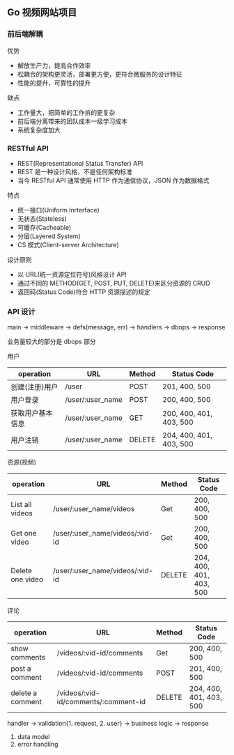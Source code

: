 ## Go 视频网站项目

### 前后端解耦

优势
* 解放生产力，提高合作效率
* 松耦合的架构更灵活，部署更方便，更符合微服务的设计特征
* 性能的提升，可靠性的提升

缺点
* 工作量大，把简单的工作拆的更复杂
* 前后端分离带来的团队成本一级学习成本
* 系统复杂度加大


### RESTful API

* REST(Representational Status Transfer) API
* REST 是一种设计风格，不是任何架构标准
* 当今 RESTful API 通常使用 HTTP 作为通信协议，JSON 作为数据格式

特点
* 统一接口(Uniform Inrterface)
* 无状态(Stateless)
* 可缓存(Cacheable)
* 分层(Layered System)
* CS 模式(Client-server Architecture)

设计原则
* 以 URL(统一资源定位符号)风格设计 API
* 通过不同的 METHOD(GET, POST, PUT, DELETE)来区分资源的 CRUD
* 返回码(Status Code)符合 HTTP 资源描述的规定

### API 设计

main -> middleware -> defs(message, err) -> handlers -> dbops -> response

业务量较大的部分是 dbops 部分

用户

| operation        | URL              | Method | Status Code             |
|------------------|------------------|--------|-------------------------|
| 创建(注册)用户   | /user            | POST   | 201, 400, 500           |
| 用户登录         | /user/:user_name | POST   | 200, 400, 500           |
| 获取用户基本信息 | /user/:user_name | GET    | 200, 400, 401, 403, 500 |
| 用户注销         | /user/:user_name | DELETE | 204, 400, 401, 403, 500 |

资源(视频)

| operation        | URL                             | Method | Status Code             |
|------------------|---------------------------------|--------|-------------------------|
| List all videos  | /user/:user_name/videos         | Get    | 200, 400, 500           |
| Get one video    | /user/:user_name/videos/:vid-id | Get    | 200, 400, 500           |
| Delete one video | /user/:user_name/videos/:vid-id | DELETE | 204, 400, 401, 403, 500 |

评论

| operation        | URL                                  | Method | Status Code             |
|------------------|--------------------------------------|--------|-------------------------|
| show comments    | /videos/:vid-id/comments             | Get    | 200, 400, 500           |
| post a comment   | /videos/:vid-id/comments             | POST   | 201, 400, 500           |
| delete a comment | /videos/:vid-id/comments/:comment-id | DELETE | 204, 400, 401, 403, 500 |

handler -> validation{1. request, 2. user} -> business logic -> response
1. data model
2. error handling
